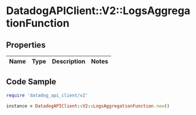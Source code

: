 # DatadogAPIClient::V2::LogsAggregationFunction

## Properties

| Name | Type | Description | Notes |
| ---- | ---- | ----------- | ----- |

## Code Sample

```ruby
require 'datadog_api_client/v2'

instance = DatadogAPIClient::V2::LogsAggregationFunction.new()
```

